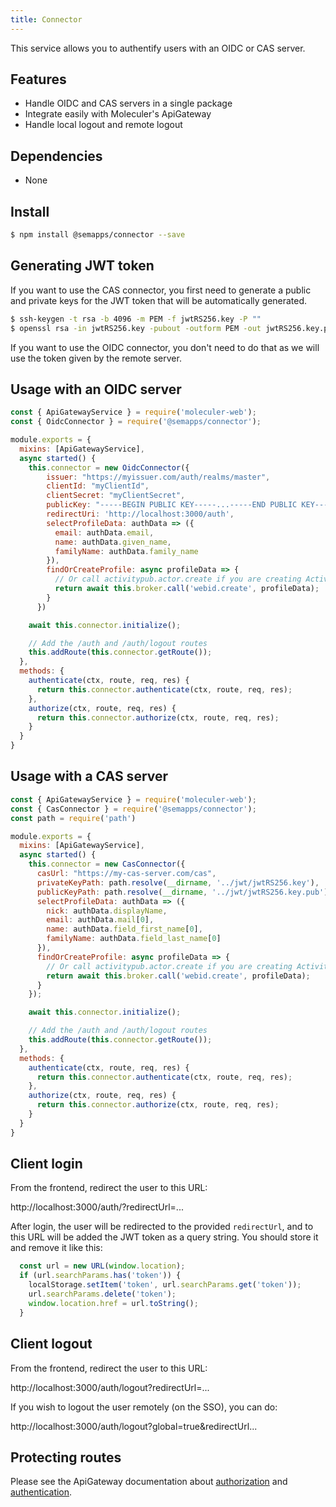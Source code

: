 ```yaml
---
title: Connector
---
```


This service allows you to authentify users with an OIDC or CAS server.

## Features

- Handle OIDC and CAS servers in a single package
- Integrate easily with Moleculer's ApiGateway
- Handle local logout and remote logout

## Dependencies

- None

## Install

```bash
$ npm install @semapps/connector --save
```

## Generating JWT token

If you want to use the CAS connector, you first need to generate a public and private keys for the JWT token that will be automatically generated.

```bash
$ ssh-keygen -t rsa -b 4096 -m PEM -f jwtRS256.key -P ""
$ openssl rsa -in jwtRS256.key -pubout -outform PEM -out jwtRS256.key.pub
```

If you want to use the OIDC connector, you don't need to do that as we will use the token given by the remote server.

## Usage with an OIDC server

```js
const { ApiGatewayService } = require('moleculer-web');
const { OidcConnector } = require('@semapps/connector');

module.exports = {
  mixins: [ApiGatewayService],
  async started() {
    this.connector = new OidcConnector({
        issuer: "https://myissuer.com/auth/realms/master",
        clientId: "myClientId",
        clientSecret: "myClientSecret",
        publicKey: "-----BEGIN PUBLIC KEY-----...-----END PUBLIC KEY-----",
        redirectUri: 'http://localhost:3000/auth',
        selectProfileData: authData => ({
          email: authData.email,
          name: authData.given_name,
          familyName: authData.family_name
        }),
        findOrCreateProfile: async profileData => {
          // Or call activitypub.actor.create if you are creating ActivityPub actors directly
          return await this.broker.call('webid.create', profileData);
        }
      })

    await this.connector.initialize();

    // Add the /auth and /auth/logout routes
    this.addRoute(this.connector.getRoute());
  },
  methods: {
    authenticate(ctx, route, req, res) {
      return this.connector.authenticate(ctx, route, req, res);
    },
    authorize(ctx, route, req, res) {
      return this.connector.authorize(ctx, route, req, res);
    }
  }
}
```

## Usage with a CAS server

```js
const { ApiGatewayService } = require('moleculer-web');
const { CasConnector } = require('@semapps/connector');
const path = require('path')

module.exports = {
  mixins: [ApiGatewayService],
  async started() {
    this.connector = new CasConnector({
      casUrl: "https://my-cas-server.com/cas",
      privateKeyPath: path.resolve(__dirname, '../jwt/jwtRS256.key'),
      publicKeyPath: path.resolve(__dirname, '../jwt/jwtRS256.key.pub'),
      selectProfileData: authData => ({
        nick: authData.displayName,
        email: authData.mail[0],
        name: authData.field_first_name[0],
        familyName: authData.field_last_name[0]
      }),
      findOrCreateProfile: async profileData => {
        // Or call activitypub.actor.create if you are creating ActivityPub actors directly
        return await this.broker.call('webid.create', profileData);
      }
    });

    await this.connector.initialize();

    // Add the /auth and /auth/logout routes
    this.addRoute(this.connector.getRoute());
  },
  methods: {
    authenticate(ctx, route, req, res) {
      return this.connector.authenticate(ctx, route, req, res);
    },
    authorize(ctx, route, req, res) {
      return this.connector.authorize(ctx, route, req, res);
    }
  }
}
```

## Client login

From the frontend, redirect the user to this URL:

http://localhost:3000/auth/?redirectUrl=...

After login, the user will be redirected to the provided `redirectUrl`, and to this URL will be added the JWT token as a query string. You should store it and remove it like this:

```js
  const url = new URL(window.location);
  if (url.searchParams.has('token')) {
    localStorage.setItem('token', url.searchParams.get('token'));
    url.searchParams.delete('token');
    window.location.href = url.toString();
  }
```

## Client logout

From the frontend, redirect the user to this URL:

http://localhost:3000/auth/logout?redirectUrl=...

If you wish to logout the user remotely (on the SSO), you can do:

http://localhost:3000/auth/logout?global=true&redirectUrl...

## Protecting routes

Please see the ApiGateway documentation about [authorization](https://moleculer.services/docs/0.14/moleculer-web.html#Authorization) and [authentication](https://moleculer.services/docs/0.14/moleculer-web.html#Authentication).